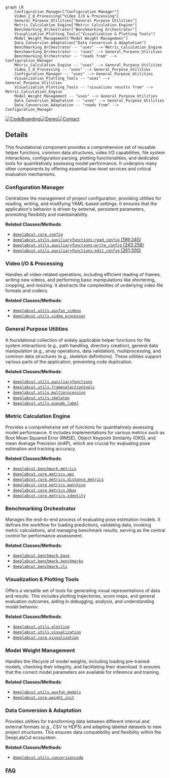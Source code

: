```mermaid
graph LR
    Configuration_Manager["Configuration Manager"]
    Video_I_O_Processing["Video I/O & Processing"]
    General_Purpose_Utilities["General Purpose Utilities"]
    Metric_Calculation_Engine["Metric Calculation Engine"]
    Benchmarking_Orchestrator["Benchmarking Orchestrator"]
    Visualization_Plotting_Tools["Visualization & Plotting Tools"]
    Model_Weight_Management["Model Weight Management"]
    Data_Conversion_Adaptation["Data Conversion & Adaptation"]
    Benchmarking_Orchestrator -- "uses" --> Metric_Calculation_Engine
    Benchmarking_Orchestrator -- "uses" --> General_Purpose_Utilities
    Benchmarking_Orchestrator -- "reads from" --> Configuration_Manager
    Metric_Calculation_Engine -- "uses" --> General_Purpose_Utilities
    Video_I_O_Processing -- "uses" --> General_Purpose_Utilities
    Configuration_Manager -- "uses" --> General_Purpose_Utilities
    Visualization_Plotting_Tools -- "uses" --> General_Purpose_Utilities
    Visualization_Plotting_Tools -- "visualizes results from" --> Metric_Calculation_Engine
    Model_Weight_Management -- "uses" --> General_Purpose_Utilities
    Data_Conversion_Adaptation -- "uses" --> General_Purpose_Utilities
    Data_Conversion_Adaptation -- "reads from" --> Configuration_Manager
```

[![CodeBoarding](https://img.shields.io/badge/Generated%20by-CodeBoarding-9cf?style=flat-square)](https://github.com/CodeBoarding/CodeBoarding)[![Demo](https://img.shields.io/badge/Try%20our-Demo-blue?style=flat-square)](https://www.codeboarding.org/demo)[![Contact](https://img.shields.io/badge/Contact%20us%20-%20contact@codeboarding.org-lightgrey?style=flat-square)](mailto:contact@codeboarding.org)

## Details

This foundational component provides a comprehensive set of reusable helper functions, common data structures, video I/O capabilities, file system interactions, configuration parsing, plotting functionalities, and dedicated tools for quantitatively assessing model performance. It underpins many other components by offering essential low-level services and critical evaluation mechanisms.

### Configuration Manager
Centralizes the management of project configuration, providing utilities for reading, writing, and modifying YAML-based settings. It ensures that the application's behavior is driven by external, persistent parameters, promoting flexibility and maintainability.


**Related Classes/Methods**:

- <a href="https://github.com/DeepLabCut/DeepLabCut/blob/main/deeplabcut/core/config.py" target="_blank" rel="noopener noreferrer">`deeplabcut.core.config`</a>
- <a href="https://github.com/DeepLabCut/DeepLabCut/blob/main/deeplabcut/utils/auxiliaryfunctions.py#L199-L240" target="_blank" rel="noopener noreferrer">`deeplabcut.utils.auxiliaryfunctions:read_config` (199:240)</a>
- <a href="https://github.com/DeepLabCut/DeepLabCut/blob/main/deeplabcut/utils/auxiliaryfunctions.py#L243-L258" target="_blank" rel="noopener noreferrer">`deeplabcut.utils.auxiliaryfunctions:write_config` (243:258)</a>
- <a href="https://github.com/DeepLabCut/DeepLabCut/blob/main/deeplabcut/utils/auxiliaryfunctions.py#L261-L300" target="_blank" rel="noopener noreferrer">`deeplabcut.utils.auxiliaryfunctions:edit_config` (261:300)</a>


### Video I/O & Processing
Handles all video-related operations, including efficient reading of frames, writing new videos, and performing basic manipulations like shortening, cropping, and resizing. It abstracts the complexities of underlying video file formats and codecs.


**Related Classes/Methods**:

- <a href="https://github.com/DeepLabCut/DeepLabCut/blob/main/deeplabcut/utils/auxfun_videos.py" target="_blank" rel="noopener noreferrer">`deeplabcut.utils.auxfun_videos`</a>
- <a href="https://github.com/DeepLabCut/DeepLabCut/blob/main/deeplabcut/utils/video_processor.py" target="_blank" rel="noopener noreferrer">`deeplabcut.utils.video_processor`</a>


### General Purpose Utilities
A foundational collection of widely applicable helper functions for file system interactions (e.g., path handling, directory creation), general data manipulation (e.g., array operations, data validation), multiprocessing, and common data structures (e.g., skeleton definitions). These utilities support various parts of the application, preventing code duplication.


**Related Classes/Methods**:

- <a href="https://github.com/DeepLabCut/DeepLabCut/blob/main/deeplabcut/utils/auxiliaryfunctions.py" target="_blank" rel="noopener noreferrer">`deeplabcut.utils.auxiliaryfunctions`</a>
- <a href="https://github.com/DeepLabCut/DeepLabCut/blob/main/deeplabcut/utils/frameselectiontools.py" target="_blank" rel="noopener noreferrer">`deeplabcut.utils.frameselectiontools`</a>
- <a href="https://github.com/DeepLabCut/DeepLabCut/blob/main/deeplabcut/utils/multiprocessing.py" target="_blank" rel="noopener noreferrer">`deeplabcut.utils.multiprocessing`</a>
- <a href="https://github.com/DeepLabCut/DeepLabCut/blob/main/deeplabcut/utils/skeleton.py" target="_blank" rel="noopener noreferrer">`deeplabcut.utils.skeleton`</a>
- <a href="https://github.com/DeepLabCut/DeepLabCut/blob/main/deeplabcut/utils/pseudo_label.py" target="_blank" rel="noopener noreferrer">`deeplabcut.utils.pseudo_label`</a>


### Metric Calculation Engine
Provides a comprehensive set of functions for quantitatively assessing model performance. It includes implementations for various metrics such as Root Mean Squared Error (RMSE), Object Keypoint Similarity (OKS), and mean Average Precision (mAP), which are crucial for evaluating pose estimation and tracking accuracy.


**Related Classes/Methods**:

- <a href="https://github.com/DeepLabCut/DeepLabCut/blob/main/deeplabcut/benchmark/metrics.py" target="_blank" rel="noopener noreferrer">`deeplabcut.benchmark.metrics`</a>
- <a href="https://github.com/DeepLabCut/DeepLabCut/blob/main/deeplabcut/core/metrics/api.py" target="_blank" rel="noopener noreferrer">`deeplabcut.core.metrics.api`</a>
- <a href="https://github.com/DeepLabCut/DeepLabCut/blob/main/deeplabcut/core/metrics/distance_metrics.py" target="_blank" rel="noopener noreferrer">`deeplabcut.core.metrics.distance_metrics`</a>
- <a href="https://github.com/DeepLabCut/DeepLabCut/blob/main/deeplabcut/core/metrics/matching.py" target="_blank" rel="noopener noreferrer">`deeplabcut.core.metrics.matching`</a>
- <a href="https://github.com/DeepLabCut/DeepLabCut/blob/main/deeplabcut/core/metrics/bbox.py" target="_blank" rel="noopener noreferrer">`deeplabcut.core.metrics.bbox`</a>
- <a href="https://github.com/DeepLabCut/DeepLabCut/blob/main/deeplabcut/core/metrics/identity.py" target="_blank" rel="noopener noreferrer">`deeplabcut.core.metrics.identity`</a>


### Benchmarking Orchestrator
Manages the end-to-end process of evaluating pose estimation models. It defines the workflow for loading predictions, validating data, invoking metric calculations, and managing benchmark results, serving as the central control for performance assessment.


**Related Classes/Methods**:

- <a href="https://github.com/DeepLabCut/DeepLabCut/blob/main/deeplabcut/benchmark/base.py" target="_blank" rel="noopener noreferrer">`deeplabcut.benchmark.base`</a>
- <a href="https://github.com/DeepLabCut/DeepLabCut/blob/main/deeplabcut/benchmark/benchmarks.py" target="_blank" rel="noopener noreferrer">`deeplabcut.benchmark.benchmarks`</a>
- <a href="https://github.com/DeepLabCut/DeepLabCut/blob/main/deeplabcut/benchmark/cli.py" target="_blank" rel="noopener noreferrer">`deeplabcut.benchmark.cli`</a>


### Visualization & Plotting Tools
Offers a versatile set of tools for generating visual representations of data and results. This includes plotting trajectories, score maps, and general evaluation outcomes, aiding in debugging, analysis, and understanding model behavior.


**Related Classes/Methods**:

- <a href="https://github.com/DeepLabCut/DeepLabCut/blob/main/deeplabcut/utils/plotting.py" target="_blank" rel="noopener noreferrer">`deeplabcut.utils.plotting`</a>
- <a href="https://github.com/DeepLabCut/DeepLabCut/blob/main/deeplabcut/utils/visualization.py" target="_blank" rel="noopener noreferrer">`deeplabcut.utils.visualization`</a>
- <a href="https://github.com/DeepLabCut/DeepLabCut/blob/main/deeplabcut/core/visualization.py" target="_blank" rel="noopener noreferrer">`deeplabcut.core.visualization`</a>


### Model Weight Management
Handles the lifecycle of model weights, including loading pre-trained models, checking their integrity, and facilitating their download. It ensures that the correct model parameters are available for inference and training.


**Related Classes/Methods**:

- <a href="https://github.com/DeepLabCut/DeepLabCut/blob/main/deeplabcut/utils/auxfun_models.py" target="_blank" rel="noopener noreferrer">`deeplabcut.utils.auxfun_models`</a>
- <a href="https://github.com/DeepLabCut/DeepLabCut/blob/main/deeplabcut/core/weight_init.py" target="_blank" rel="noopener noreferrer">`deeplabcut.core.weight_init`</a>


### Data Conversion & Adaptation
Provides utilities for transforming data between different internal and external formats (e.g., CSV to HDF5) and adapting labeled datasets to new project structures. This ensures data compatibility and flexibility within the DeepLabCut ecosystem.


**Related Classes/Methods**:

- <a href="https://github.com/DeepLabCut/DeepLabCut/blob/main/deeplabcut/utils/conversioncode.py" target="_blank" rel="noopener noreferrer">`deeplabcut.utils.conversioncode`</a>




### [FAQ](https://github.com/CodeBoarding/GeneratedOnBoardings/tree/main?tab=readme-ov-file#faq)